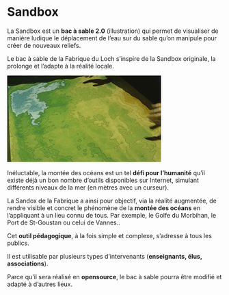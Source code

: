 # Sandbox

La Sandbox est un **bac à sable 2.0** (illustration) qui permet de visualiser de manière ludique le déplacement de l’eau sur du sable qu’on manipule pour créer de nouveaux reliefs.

Le bac à sable de la Fabrique du Loch s’inspire de la Sandbox originale, la prolonge et l’adapte à la réalité locale.

![Animated Sandbox](docs/assets/images/animatedsandbox.gif)

Inéluctable, la montée des océans est un tel **défi pour l’humanité** qu’il existe déjà un bon nombre d’outils disponibles sur Internet,
simulant différents niveaux de la mer (en mètres avec un curseur).

La Sandox de la Fabrique a ainsi pour objectif, via la réalité augmentée, de rendre visible et concret le phénomène de la **montée des océans** en l’appliquant à un lieu connu de tous. Par exemple, le Golfe du Morbihan, le Port de St-Goustan ou celui de Vannes..

Cet **outil pédagogique**, à la fois simple et complexe, s’adresse à tous les publics.

Il est utilisable par plusieurs types d’intervenants (**enseignants, élus, associations**).

Parce qu’il sera réalisé en **opensource**, le bac à sable pourra être modifié et adapté à d’autres lieux.
